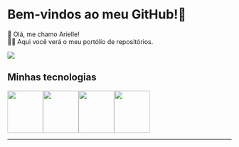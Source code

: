 # Bem-vindos ao meu GitHub!🥰

🐼 Olá, me chamo Arielle! <br>
👩‍💻 Aqui você verá o meu portólio de repositórios.

![](https://campuscode-site.s3-sa-east-1.amazonaws.com/newsletter/panda-love.gif)

## Minhas tecnologias

<img src="[https://icon-library.com/images/java-icon-png/java-icon-png-15.jpg" width=80 height= 95](https://camo.githubusercontent.com/011a4e2bb803e4ae1111f9d1bf17e9619952a0d1fc7d0ee625f85fc12ad6ffa5/68747470733a2f2f696d672e736869656c64732e696f2f62616467652f4a6176612d4544384230303f7374796c653d666f722d7468652d6261646765266c6f676f3d6f70656e6a646b266c6f676f436f6c6f723d7768697465)><img src="https://blog.corsego.com/assets/thumbnails/postgresql.png" width=80 height=95><img src="https://mimir.ri7.fr/uploads/certification/formation-courte-php-min-633557e556b94.jpg" width=80 height=95><img src="https://th.bing.com/th/id/OIP.Hh_tEbIb4-MagJsV6x_RZwHaHa?rs=1&pid=ImgDetMain" width=80 height= 95>

--------------------------------------------------------------------------------------------


<!--
**ThielleSa/ThielleSa** is a ✨ _special_ ✨ repository because its `README.md` (this file) appears on your GitHub profile.

Here are some ideas to get you started:

- 🔭 I’m currently working on ...
- 🌱 I’m currently learning ...
- 👯 I’m looking to collaborate on ...
- 🤔 I’m looking for help with ...
- 💬 Ask me about ...
- 📫 How to reach me: ...
- 😄 Pronouns: ...
- ⚡ Fun fact: ...
-->
